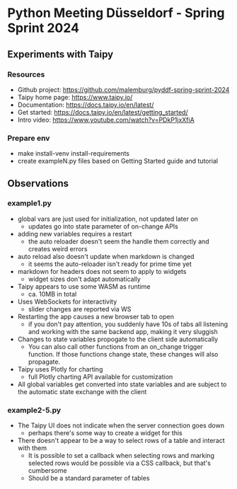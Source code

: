 # Python Meeting Düsseldorf - Spring Sprint 2024

## Experiments with Taipy

### Resources
- Github project: https://github.com/malemburg/pyddf-spring-sprint-2024
- Taipy home page: https://www.taipy.io/
- Documentation: https://docs.taipy.io/en/latest/
- Get started: https://docs.taipy.io/en/latest/getting_started/
- Intro video: https://www.youtube.com/watch?v=PDkP1jxXfiA

### Prepare env
- make install-venv install-requirements
- create exampleN.py files based on Getting Started guide and tutorial

## Observations

### example1.py
- global vars are just used for initialization, not updated later on
	- updates go into state parameter of on-change APIs
- adding new variables requires a restart
	- the auto reloader doesn't seem the handle them correctly and creates weird errors
- auto reload also doesn't update when markdown is changed
	- it seems the auto-reloader isn't ready for prime time yet
- markdown for headers does not seem to apply to widgets
	- widget sizes don't adapt automatically
- Taipy appears to use some WASM as runtime
	- ca. 10MB in total
- Uses WebSockets for interactivity
	- slider changes are reported via WS
- Restarting the app causes a new browser tab to open
	- if you don't pay attention, you suddenly have 10s of tabs all listening and working with the same backend app, making it very sluggish
- Changes to state variables propogate to the client side automatically
	- You can also call other functions from an on_change trigger function. If those functions change state, these changes will also propagate.
- Taipy uses Plotly for charting
	- full Plotly charting API available for customization
- All global variables get converted into state variables and are subject to the automatic state exchange with the client

### example2-5.py
- The Taipy UI does not indicate when the server connection goes down
	- perhaps there's some way to create a widget for this
- There doesn't appear to be a way to select rows of a table and interact with them
	- It is possible to set a callback when selecting rows and marking selected rows would be possible via a CSS callback, but that's cumbersome
	- Should be a standard parameter of tables
